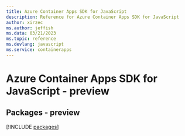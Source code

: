 ```yaml
---
title: Azure Container Apps SDK for JavaScript
description: Reference for Azure Container Apps SDK for JavaScript
author: xirzec
ms.author: jeffish
ms.data: 03/21/2023
ms.topic: reference
ms.devlang: javascript
ms.service: containerapps
---
```

# Azure Container Apps SDK for JavaScript - preview
## Packages - preview
[!INCLUDE [packages](container-apps-index.md)]